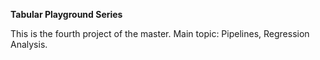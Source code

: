 **Tabular Playground Series**

This is the fourth project of the master. Main topic: Pipelines, Regression Analysis. 
